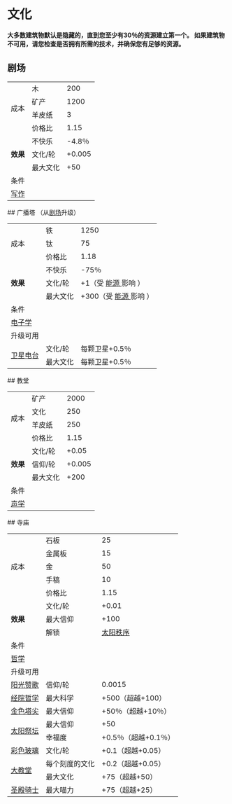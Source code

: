 # 文化
**大多数建筑物默认是隐藏的，直到您至少有30％的资源建立第一个。 如果建筑物不可用，请您检查是否拥有所需的技术，并确保您有足够的资源。**
## 剧场
<table class="wikitable">
	<tbody>
		<tr>
			<td rowspan="4" class="em">
							成本
			</td>
			<td>
							木
			</td>
			<td>
							200
			</td>
		</tr>
		<tr>
			<td>
						矿产
			</td>
			<td>
						1200
			</td>
		</tr>
		<tr>
			<td>
						羊皮纸
			</td>
			<td>
						3
			</td>
		</tr>
		<tr>
			<td>
						价格比
			</td>
			<td>
						1.15
			</td>
		</tr>
		<tr>
			<td rowspan="3">
				<strong>
							效果
				</strong>
			</td>
			<td>
						不快乐
			</td>
			<td>
						-4.8％
			</td>
		</tr>
		<tr>
			<td>
						文化/轮
			</td>
			<td>
						+0.005
			</td>
		</tr>
		<tr>
			<td>
						最大文化
			</td>
			<td>
						+50
			</td>
		</tr>
		<tr>
			<td colspan="3" class="em">
						条件
			</td>
		</tr>
		<tr>
			<td colspan="3">
				<a href="#">
							写作
				</a>
			</td>
		</tr>
	</tbody>
</table>
## 广播塔
（从<a href="#">剧场</a>升级）
<table class="wikitable">
	<tbody>
		<tr>
			<td rowspan="3" class="em">
							成本
			</td>
			<td>
							铁
			</td>
			<td>
							1250
			</td>
		</tr>
		<tr>
			<td>
						钛
			</td>
			<td>
						75
			</td>
		</tr>
		<tr>
			<td>
						价格比
			</td>
			<td>
						1.18
			</td>
		</tr>
		<tr>
			<td rowspan="3">
				<strong>
							效果
				</strong>
			</td>
			<td>
						不快乐
			</td>
			<td>
						-75％
			</td>
		</tr>
		<tr>
			<td>
						文化/轮
			</td>
			<td>
						+1（受
				<a href="#">
							能源
				</a>
						影响
						）
			</td>
		</tr>
		<tr>
			<td>
						最大文化
			</td>
			<td>
						+300（受
				<a href="#">
							能源
				</a>
						影响
						）
			</td>
		</tr>
		<tr>
			<td colspan="3" class="em">
						条件
			</td>
		</tr>
		<tr>
			<td colspan="3">
				<a href="?file=001-猫咪百科/03-科技/01-科技#电子学">
							电子学
				</a>
			</td>
		</tr>
		<tr>
			<td colspan="3" class="em">
						升级可用
			</td>
		</tr>
		<tr>
			<td rowspan="2">
				<a href="?file=001-猫咪百科/04-作坊/01-升级#卫星电台">
							卫星电台
				</a>
			</td>
			<td>
						文化/轮
			</td>
			<td>
						每颗卫星+0.5％
			</td>
		</tr>
		<tr>
			<td>
						最大文化
			</td>
			<td>
						每颗卫星+0.5％
			</td>
		</tr>
	</tbody>
</table>
## 教堂
<table class="wikitable">
	<tbody>
		<tr>
			<td rowspan="4" class="em">
							成本
			</td>
			<td>
							矿产
			</td>
			<td>
							2000
			</td>
		</tr>
		<tr>
			<td>
						文化
			</td>
			<td>
						250
			</td>
		</tr>
		<tr>
			<td>
						羊皮纸
			</td>
			<td>
						250
			</td>
		</tr>
		<tr>
			<td>
						价格比
			</td>
			<td>
						1.15
			</td>
		</tr>
		<tr>
			<td rowspan="3">
				<strong>
							效果
				</strong>
			</td>
			<td>
						文化/轮
			</td>
			<td>
						+0.05
			</td>
		</tr>
		<tr>
			<td>
						信仰/轮
			</td>
			<td>
						+0.005
			</td>
		</tr>
		<tr>
			<td>
						最大文化
			</td>
			<td>
						+200
			</td>
		</tr>
		<tr>
			<td colspan="3" class="em">
						条件
			</td>
		</tr>
		<tr>
			<td colspan="3">
				<a href="?file=001-猫咪百科/03-科技/01-科技#声学">
							声学
				</a>
			</td>
		</tr>
	</tbody>
</table>
## 寺庙
<table class="wikitable">
	<tbody>
		<tr>
			<td rowspan="5" class="em">
							成本
			</td>
			<td>
							石板
			</td>
			<td>
							25
			</td>
		</tr>
		<tr>
			<td>
						金属板
			</td>
			<td>
						15
			</td>
		</tr>
		<tr>
			<td>
						金
			</td>
			<td>
						50
			</td>
		</tr>
		<tr>
			<td>
						手稿
			</td>
			<td>
						10
			</td>
		</tr>
		<tr>
			<td>
						价格比
			</td>
			<td>
						1.15
			</td>
		</tr>
		<tr>
			<td rowspan="3">
				<strong>
							效果
				</strong>
			</td>
			<td>
						文化/轮
			</td>
			<td>
						+0.01
			</td>
		</tr>
		<tr>
			<td>
						最大信仰
			</td>
			<td>
						+100
			</td>
		</tr>
		<tr>
			<td>
						解锁
			</td>
			<td>
				<a href="?file=001-猫咪百科/06-宗教/002-太阳秩序">
							太阳秩序
				</a>
			</td>
		</tr>
		<tr>
			<td colspan="3" class="em">
						条件
			</td>
		</tr>
		<tr>
			<td colspan="3">
				<a href="?file=001-猫咪百科/03-科技/01-科技#哲学">
							哲学
				</a>
			</td>
		</tr>
		<tr>
			<td colspan="3" class="em">
						升级可用
			</td>
		</tr>
		<tr>
			<td>
				<a href="?file=001-猫咪百科/06-宗教/002-太阳秩序#阳光赞歌">
							阳光赞歌
				</a>
			</td>
			<td>
						信仰/轮
			</td>
			<td>
						0.0015
			</td>
		</tr>
		<tr>
			<td>
				<a href="?file=001-猫咪百科/06-宗教/002-太阳秩序#经院哲学">
							经院哲学
				</a>
			</td>
			<td>
						最大科学
			</td>
			<td>
						+500（超越+100）
			</td>
		</tr>
		<tr>
			<td>
				<a href="?file=001-猫咪百科/06-宗教/002-太阳秩序#金色塔尖">
							金色塔尖
				</a>
			</td>
			<td>
						最大信仰
			</td>
			<td>
						+50％（超越+10％）
			</td>
		</tr>
		<tr>
			<td rowspan="2">
				<a href="?file=001-猫咪百科/06-宗教/002-太阳秩序#太阳祭坛">
							太阳祭坛
				</a>
			</td>
			<td>
						最大信仰
			</td>
			<td>
						+50
			</td>
		</tr>
		<tr>
			<td>
						幸福度
			</td>
			<td>
						+0.5％（超越+0.1％）
			</td>
		</tr>
		<tr>
			<td>
				<a href="?file=001-猫咪百科/06-宗教/002-太阳秩序#彩色玻璃">
							彩色玻璃
				</a>
			</td>
			<td>
						文化/轮
			</td>
			<td>
						+0.1（超越+0.05）
			</td>
		</tr>
		<tr>
			<td rowspan="2">
				<a href="?file=001-猫咪百科/06-宗教/002-太阳秩序#大教堂">
							大教堂
				</a>
			</td>
			<td>
						每个刻度的文化
			</td>
			<td>
						+0.2（超越+0.05）
			</td>
		</tr>
		<tr>
			<td>
						最大文化
			</td>
			<td>
						+75（超越+50）
			</td>
		</tr>
		<tr>
			<td>
				<a href="?file=001-猫咪百科/06-宗教/002-太阳秩序#圣殿骑士">
							圣殿骑士
				</a>
			</td>
			<td>
						最大喵力
			</td>
			<td>
						+75（超越+25）
			</td>
		</tr>
	</tbody>
</table>